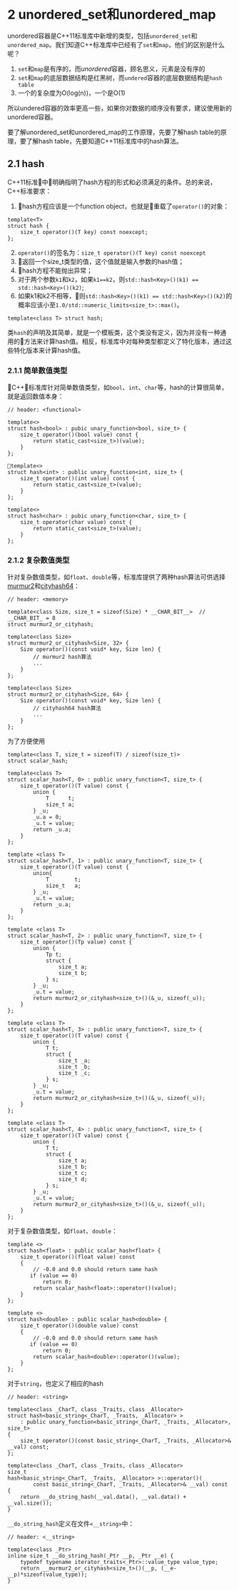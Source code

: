 # 2 unordered_set和unordered_map

unordered容器是C++11标准库中新增的类型，包括`unordered_set`和`unordered_map`。我们知道C++标准库中已经有了`set`和`map`，他们的区别是什么呢？

1. `set`和`map`是有序的，而*unordered*容器，顾名思义，元素是没有序的
2. `set`和`map`的底层数据结构是红黑树，而`undered`容器的底层数据结构是`hash table`
3. 一个的复杂度为O(log(n))，一个是O(1)

所以undered容器的效率更高一些，如果你对数据的顺序没有要求，建议使用新的unordered容器。

要了解unordered_set和unordered_map的工作原理，先要了解hash table的原理，要了解hash table，先要知道C++11标准库中的hash算法。

## 2.1 hash

C++11标准中明确指明了hash方程的形式和必须满足的条件。总的来说，C++标准要求：

1. hash方程应该是一个function object，也就是重载了`operator()`的对象：

```
template<T>
struct hash {
    size_t operator()(T key) const noexcept;
};
```

2. `operator()`的签名为：`size_t operator()(T key) const noexcept`
2. 返回一个size_t类型的值，这个值就是输入参数的hash值；
3. hash方程不能抛出异常；
4. 对于两个参数`k1`和`k2`，如果`k1==k2`，则`std::hash<Key>()(k1) == std::hash<Key>()(k2)`;
5. 如果k1和k2不相等，则`std::hash<Key>()(k1) == std::hash<Key>()(k2)`的概率应该小至`1.0/std::numeric_limits<size_t>::max()`。

```
template<class T> struct hash;
```

类`hash`的声明及其简单，就是一个模板类，这个类没有定义，因为并没有一种通用的方法来计算hash值。相反，标准库中对每种类型都定义了特化版本，通过这些特化版本来计算hash值。

### 2.1.1 简单数值类型

C++标准库针对简单数值类型，如`bool`、`int`、`char`等，hash的计算很简单，就是返回数值本身：

```
// header: <functional>

template<>
struct hash<bool> : pubic unary_function<bool, size_t> {
    size_t operator()(bool value) const {
        return static_cast<size_t>)(value);
    }
};

template<>
struct hash<int> : public unary_function<int, size_t> {
    size_t operator()(int value) const {
        return static_cast<size_t>(value);
    }
};

template<>
struct hash<char> : pubic unary_function<char, size_t> {
    size_t operator(char value) const {
        return static_cast<size_t>(value);
    }
};
```

### 2.1.2 复杂数值类型

针对复杂数值类型，如`float`、`double`等，标准库提供了两种hash算法可供选择[murmur2](https://en.wikipedia.org/wiki/MurmurHash)和[cityhash64](https://github.com/google/cityhash)：

```
// header: <memory>

template<class Size, size_t = sizeof(Size) * __CHAR_BIT__>  // __CHAR_BIT_ = 8
struct murmur2_or_cityhash;

template<class Size>
struct murmur2_or_cityhash<Size, 32> {
    Size operator()(const void* key, Size len) {
        // murmur2 hash算法
        ...
    }
};

template<class Size>
struct murmur2_or_cityhash<Size, 64> {
    Size operator()(const void* key, Size len) {
        // cityhash64 hash算法
        ...
    }
};
```

为了方便使用

```
template<class T, size_t = sizeof(T) / sizeof(size_t)>
struct scalar_hash;

template<class T>
struct scalar_hash<T, 0> : public unary_function<T, size_t> {
    size_t operator()(T value) const {
        union {
            T      t;
            size_t a;
        } _u;
        _u.a = 0;
        _u.t = value;
        return _u.a;
    }
};

template <class T>
struct scalar_hash<T, 1> : public unary_function<T, size_t> {
    size_t operator()(T value) const {
        union{
            T        t;
            size_t   a;
        } _u;
        _u.t = value;
        return _u.a;
    }
};

template <class T>
struct scalar_hash<T, 2> : public unary_function<T, size_t> {
    size_t operator()(Tp value) const {
        union {
            Tp t;
            struct {
                size_t a;
                size_t b;
            } s;
        } _u;
        _u.t = value;
        return murmur2_or_cityhash<size_t>()(&_u, sizeof(_u));
    }
};

template <class T>
struct scalar_hash<T, 3> : public unary_function<T, size_t> {
    size_t operator()(T value) const {
        union {
            T t;
            struct {
                size_t _a;
                size_t _b;
                size_t _c;
            } s;
        } _u;
        _u.t = value;
        return murmur2_or_cityhash<size_t>()(&_u, sizeof(_u));
    }
};

template <class T>
struct scalar_hash<T, 4> : public unary_function<T, size_t> {
    size_t operator()(T value) const {
        union {
            T t;
            struct {
                size_t a;
                size_t b;
                size_t c;
                size_t d;
            } s;
        } _u;
        _u.t = value;
        return murmur2_or_cityhash<size_t>()(&_u, sizeof(_u));
    }
};
```

对于复杂数值类型，如`float`、`double`：

```
template <>
struct hash<float> : public scalar_hash<float> {
    size_t operator()(float value) const
    {
        // -0.0 and 0.0 should return same hash
       if (value == 0)
           return 0;
        return scalar_hash<float>::operator()(value);
    }
};

template <>
struct hash<double> : public scalar_hash<double> {
    size_t operator()(double value) const
    {
        // -0.0 and 0.0 should return same hash
       if (value == 0)
           return 0;
        return scalar_hash<double>::operator()(value);
    }
};
```

对于`string`，也定义了相应的hash

```
// header: <string>

template<class _CharT, class _Traits, class _Allocator>
struct hash<basic_string<_CharT, _Traits, _Allocator> >
    : public unary_function<basic_string<_CharT, _Traits, _Allocator>, size_t>
{
    size_t operator()(const basic_string<_CharT, _Traits, _Allocator>& __val) const;
};

template<class _CharT, class _Traits, class _Allocator>
size_t
hash<basic_string<_CharT, _Traits, _Allocator> >::operator()(
        const basic_string<_CharT, _Traits, _Allocator>& __val) const {
    return __do_string_hash(__val.data(), __val.data() + __val.size());
}
```

`__do_string_hash`定义在文件`<__string>`中：

```
// header: <__string>

template<class _Ptr>
inline size_t __do_string_hash(_Ptr __p, _Ptr __e) {
    typedef typename iterator_traits<_Ptr>::value_type value_type;
    return __murmur2_or_cityhash<size_t>()(__p, (__e-__p)*sizeof(value_type));
}
```


